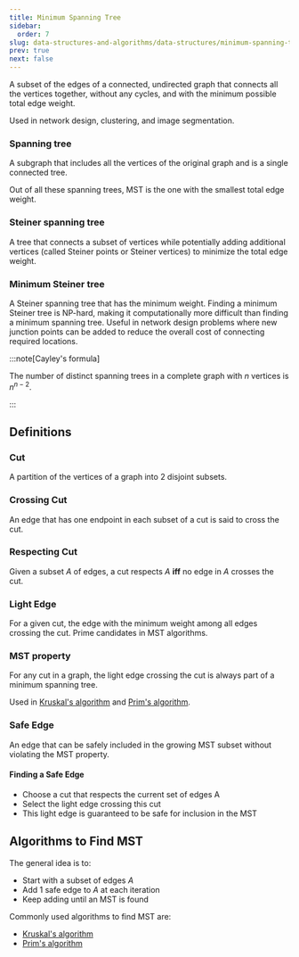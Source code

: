 ```yaml
---
title: Minimum Spanning Tree
sidebar:
  order: 7
slug: data-structures-and-algorithms/data-structures/minimum-spanning-tree
prev: true
next: false
---
```


A subset of the edges of a connected, undirected graph that connects all the
vertices together, without any cycles, and with the minimum possible total edge
weight.

Used in network design, clustering, and image segmentation.

### Spanning tree

A subgraph that includes all the vertices of the original graph and is a single
connected tree.

Out of all these spanning trees, MST is the one with the smallest total edge
weight.

### Steiner spanning tree

A tree that connects a subset of vertices while potentially adding additional vertices (called Steiner points or Steiner vertices) to minimize the total edge weight.

### Minimum Steiner tree

A Steiner spanning tree that has the minimum weight. Finding a minimum Steiner tree is NP-hard, making it computationally more difficult than finding a minimum spanning tree. Useful in network design problems where new junction points can be added to reduce the overall cost of connecting required locations.

:::note[Cayley's formula]

The number of distinct spanning trees in a complete graph with $n$ vertices is $n^{n-2}$.

:::

## Definitions

### Cut
A partition of the vertices of a graph into 2 disjoint subsets.

### Crossing Cut
An edge that has one endpoint in each subset of a cut is said to cross the cut. 

### Respecting Cut
Given a subset $A$ of edges, a cut respects $A$ **iff** no edge in $A$ crosses the cut.

### Light Edge
For a given cut, the edge with the minimum weight among all edges crossing the cut. Prime candidates in MST algorithms.

### MST property

For any cut in a graph, the light edge crossing the cut is always part of a minimum spanning tree.

Used in [Kruskal's algorithm](/data-structures-and-algorithms/algorithms/kruskals-algorithm/) and [Prim's algorithm](/data-structures-and-algorithms/algorithms/prims-algorithm/).

### Safe Edge
An edge that can be safely included in the growing MST subset without violating the MST property.

#### Finding a Safe Edge

- Choose a cut that respects the current set of edges A
- Select the light edge crossing this cut
- This light edge is guaranteed to be safe for inclusion in the MST

## Algorithms to Find MST

The general idea is to:

- Start with a subset of edges $A$
- Add 1 safe edge to $A$ at each iteration
- Keep adding until an MST is found

Commonly used algorithms to find MST are:
- [Kruskal's algorithm](/data-structures-and-algorithms/algorithms/kruskals-algorithm)
- [Prim's algorithm](/data-structures-and-algorithms/algorithms/prims-algorithm)
